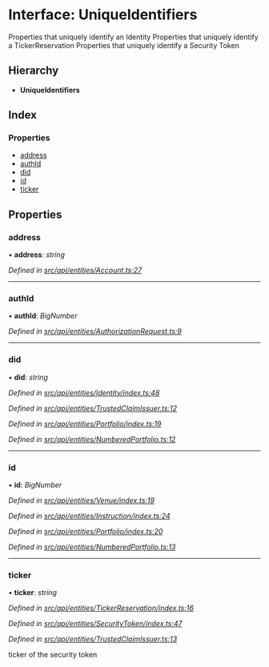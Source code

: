 # Interface: UniqueIdentifiers

Properties that uniquely identify an Identity
Properties that uniquely identify a TickerReservation
Properties that uniquely identify a Security Token

## Hierarchy

* **UniqueIdentifiers**

## Index

### Properties

* [address](uniqueidentifiers.md#address)
* [authId](uniqueidentifiers.md#authid)
* [did](uniqueidentifiers.md#did)
* [id](uniqueidentifiers.md#id)
* [ticker](uniqueidentifiers.md#ticker)

## Properties

###  address

• **address**: *string*

*Defined in [src/api/entities/Account.ts:27](https://github.com/PolymathNetwork/polymesh-sdk/blob/5b409784/src/api/entities/Account.ts#L27)*

___

###  authId

• **authId**: *BigNumber*

*Defined in [src/api/entities/AuthorizationRequest.ts:9](https://github.com/PolymathNetwork/polymesh-sdk/blob/5b409784/src/api/entities/AuthorizationRequest.ts#L9)*

___

###  did

• **did**: *string*

*Defined in [src/api/entities/Identity/index.ts:48](https://github.com/PolymathNetwork/polymesh-sdk/blob/5b409784/src/api/entities/Identity/index.ts#L48)*

*Defined in [src/api/entities/TrustedClaimIssuer.ts:12](https://github.com/PolymathNetwork/polymesh-sdk/blob/5b409784/src/api/entities/TrustedClaimIssuer.ts#L12)*

*Defined in [src/api/entities/Portfolio/index.ts:19](https://github.com/PolymathNetwork/polymesh-sdk/blob/5b409784/src/api/entities/Portfolio/index.ts#L19)*

*Defined in [src/api/entities/NumberedPortfolio.ts:12](https://github.com/PolymathNetwork/polymesh-sdk/blob/5b409784/src/api/entities/NumberedPortfolio.ts#L12)*

___

###  id

• **id**: *BigNumber*

*Defined in [src/api/entities/Venue/index.ts:19](https://github.com/PolymathNetwork/polymesh-sdk/blob/5b409784/src/api/entities/Venue/index.ts#L19)*

*Defined in [src/api/entities/Instruction/index.ts:24](https://github.com/PolymathNetwork/polymesh-sdk/blob/5b409784/src/api/entities/Instruction/index.ts#L24)*

*Defined in [src/api/entities/Portfolio/index.ts:20](https://github.com/PolymathNetwork/polymesh-sdk/blob/5b409784/src/api/entities/Portfolio/index.ts#L20)*

*Defined in [src/api/entities/NumberedPortfolio.ts:13](https://github.com/PolymathNetwork/polymesh-sdk/blob/5b409784/src/api/entities/NumberedPortfolio.ts#L13)*

___

###  ticker

• **ticker**: *string*

*Defined in [src/api/entities/TickerReservation/index.ts:16](https://github.com/PolymathNetwork/polymesh-sdk/blob/5b409784/src/api/entities/TickerReservation/index.ts#L16)*

*Defined in [src/api/entities/SecurityToken/index.ts:47](https://github.com/PolymathNetwork/polymesh-sdk/blob/5b409784/src/api/entities/SecurityToken/index.ts#L47)*

*Defined in [src/api/entities/TrustedClaimIssuer.ts:13](https://github.com/PolymathNetwork/polymesh-sdk/blob/5b409784/src/api/entities/TrustedClaimIssuer.ts#L13)*

ticker of the security token
